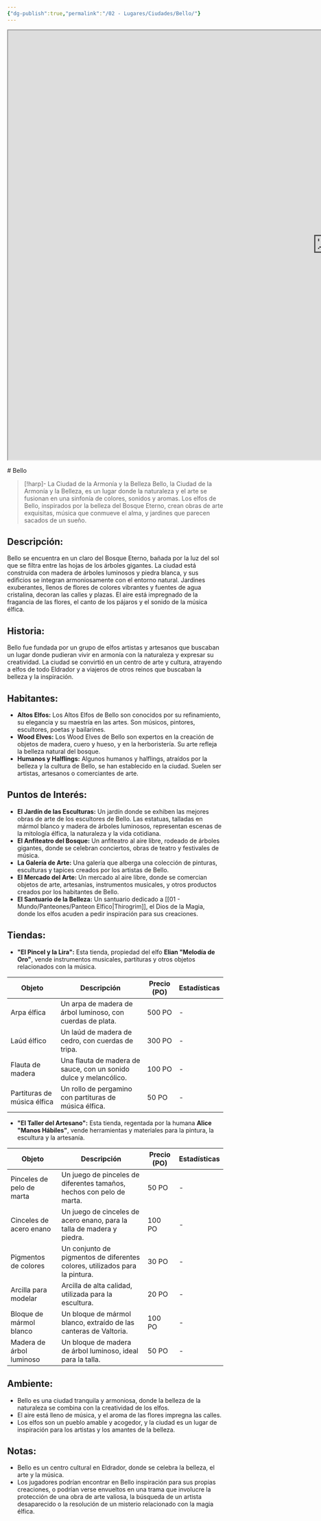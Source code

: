 ```yaml
---
{"dg-publish":true,"permalink":"/02 - Lugares/Ciudades/Bello/"}
---
```


<p><span><iframe height="1000" width="1500" src="https://watabou.github.io/city-generator/?size=60&amp;seed=494&amp;name=Bello&amp;population=600000&amp;citadel=0&amp;urban_castle=1&amp;plaza=0&amp;temple=1&amp;walls=0&amp;shantytown=1&amp;coast=0&amp;river=1&amp;greens=0&amp;hub=0" sandbox="allow-forms allow-presentation allow-same-origin allow-scripts allow-modals"></iframe></span></p>
# Bello

> [!harp]-  La Ciudad de la Armonía y la Belleza
> Bello,  la Ciudad de la Armonía y la Belleza,  es un lugar donde la naturaleza y el arte se fusionan en una sinfonía de colores,  sonidos y aromas.  Los elfos de Bello,  inspirados por la belleza del Bosque Eterno,  crean obras de arte exquisitas,  música que conmueve el alma,  y jardines que parecen sacados de un sueño. 

## Descripción:

Bello se encuentra en un claro del Bosque Eterno,  bañada por la luz del sol que se filtra entre las hojas de los árboles gigantes.  La ciudad está construida con madera de árboles luminosos y piedra blanca,  y sus edificios se integran armoniosamente con el entorno natural.  Jardines exuberantes,  llenos de flores de colores vibrantes y fuentes de agua cristalina,  decoran las calles y plazas.   El aire está impregnado de la fragancia de las flores,  el canto de los pájaros y el sonido de la música élfica.

## Historia:

Bello fue fundada por un grupo de elfos artistas y artesanos que buscaban un lugar donde pudieran vivir en armonía con la naturaleza y expresar su creatividad.  La ciudad se convirtió en un centro de arte y cultura,  atrayendo a elfos de todo Eldrador y a viajeros de otros reinos que buscaban la belleza y la inspiración.

## Habitantes:

* **Altos Elfos:** Los Altos Elfos de Bello son conocidos por su refinamiento,  su elegancia y su maestría en las artes.   Son músicos,  pintores,  escultores,  poetas y bailarines.
* **Wood Elves:**  Los Wood Elves de Bello son expertos en la creación de objetos de madera,  cuero y hueso,  y en la herboristería.  Su arte refleja la belleza natural del bosque.
* **Humanos y Halflings:**  Algunos humanos y halflings,  atraídos por la belleza y la cultura de Bello,  se han establecido en la ciudad.  Suelen ser artistas,  artesanos o comerciantes de arte.

## Puntos de Interés:

* **El Jardín de las Esculturas:**  Un jardín donde se exhiben las mejores obras de arte de los escultores de Bello.  Las estatuas,  talladas en mármol blanco y madera de árboles luminosos,  representan escenas de la mitología élfica,  la naturaleza y la vida cotidiana.
* **El Anfiteatro del Bosque:**  Un anfiteatro al aire libre,  rodeado de árboles gigantes,  donde se celebran conciertos,  obras de teatro y festivales de música.
* **La Galería de Arte:**  Una galería que alberga una colección de pinturas,  esculturas y tapices creados por los artistas de Bello.
* **El Mercado del Arte:**  Un mercado al aire libre,  donde se comercian objetos de arte,  artesanías,  instrumentos musicales,  y otros productos creados por los habitantes de Bello.
* **El Santuario de la Belleza:** Un santuario dedicado a [[01 - Mundo/Panteones/Panteon Elfico\|Thirogrim]],  el Dios de la Magia,  donde los elfos acuden a pedir inspiración para sus creaciones.

## Tiendas:

* **"El Pincel y la Lira":** Esta tienda,  propiedad del elfo **Elian "Melodía de Oro"**,  vende instrumentos musicales,  partituras y otros objetos relacionados con la música.

| Objeto | Descripción | Precio (PO) | Estadísticas |
|---|---|---|---|
| Arpa élfica |  Un arpa de madera de árbol luminoso,  con cuerdas de plata. | 500 PO | - |
| Laúd élfico | Un laúd de madera de cedro,  con cuerdas de tripa. | 300 PO | - |
| Flauta de madera |  Una flauta de madera de sauce,  con un sonido dulce y melancólico. | 100 PO |  - |
| Partituras de música élfica |  Un rollo de pergamino con partituras de música élfica. | 50 PO | - |

* **"El Taller del Artesano":**  Esta tienda,  regentada por la humana **Alice "Manos Hábiles"**,  vende herramientas y materiales para la pintura,  la escultura y la artesanía.

| Objeto | Descripción | Precio (PO) | Estadísticas |
|---|---|---|---|
| Pinceles de pelo de marta | Un juego de pinceles de diferentes tamaños,  hechos con pelo de marta. | 50 PO | - |
| Cinceles de acero enano |  Un juego de cinceles de acero enano,  para la talla de madera y piedra. | 100 PO |  - |
| Pigmentos de colores |  Un conjunto de pigmentos de diferentes colores,  utilizados para la pintura. | 30 PO | - |
| Arcilla para modelar |  Arcilla de alta calidad,  utilizada para la escultura. | 20 PO |  - |
| Bloque de mármol blanco | Un bloque de mármol blanco,  extraído de las canteras de Valtoria. | 100 PO | - |
| Madera de árbol luminoso |  Un bloque de madera de árbol luminoso,  ideal para la talla. | 50 PO |  - |

## Ambiente:

* Bello es una ciudad tranquila y armoniosa,  donde la belleza de la naturaleza se combina con la creatividad de los elfos.  
* El aire está lleno de música,  y el aroma de las flores impregna las calles.  
* Los elfos son un pueblo amable y acogedor,  y la ciudad es un lugar de inspiración para los artistas y los amantes de la belleza.

## Notas:

* Bello es un centro cultural en Eldrador,  donde se celebra la belleza,  el arte y la música.
* Los jugadores podrían encontrar en Bello inspiración para sus propias creaciones,  o podrían verse envueltos en una trama que involucre la protección de una obra de arte valiosa,  la búsqueda de un artista desaparecido o la resolución de un misterio relacionado con la magia élfica.

